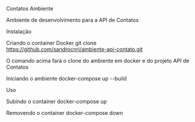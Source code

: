 Contatos Ambiente

Ambiente de desenvolvimento para a API de Contatos

Instalação


Criando o container Docker
git clone https://github.com/sandrocnrj/ambiente-api-contato.git

O comando acima fará o clone do ambiente em docker e do projeto API de Contatos


Iniciando o ambiente
docker-compose up --build


Uso

Subindo o container
docker-compose up

Removendo o container
docker-compose down